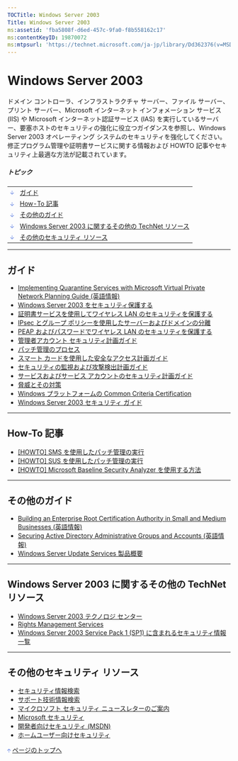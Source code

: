 ```yaml
---
TOCTitle: Windows Server 2003
Title: Windows Server 2003
ms:assetid: 'fba5808f-d6ed-457c-9fa0-f8b558162c17'
ms:contentKeyID: 19870072
ms:mtpsurl: 'https://technet.microsoft.com/ja-jp/library/Dd362376(v=MSDN.10)'
---
```


Windows Server 2003
===================

ドメイン コントローラ、インフラストラクチャ サーバー、ファイル サーバー、プリント サーバー、Microsoft インターネット インフォメーション サービス (IIS) や Microsoft インターネット認証サービス (IAS) を実行しているサーバー、要塞ホストのセキュリティの強化に役立つガイダンスを参照し、Windows Server 2003 オペレーティング システムのセキュリティを強化してください。修正プログラム管理や証明書サービスに関する情報および HOWTO 記事やセキュリティ上最適な方法が記載されています。

##### トピック

|                                                                                                                                                                                         |                                                               |
|-----------------------------------------------------------------------------------------------------------------------------------------------------------------------------------------|---------------------------------------------------------------|
| [<img src="images/dd362376.arrow_px_down(ja-jp,TechNet.10).gif" alt="ガイド" width="7" height="9" />](#eaa)                                                | [ガイド](#eaa)                                                |
| [<img src="images/dd362376.arrow_px_down(ja-jp,TechNet.10).gif" alt="How-To 記事" width="7" height="9" />](#eic)                                           | [How-To 記事](#eic)                                           |
| [<img src="images/dd362376.arrow_px_down(ja-jp,TechNet.10).gif" alt="その他のガイド" width="7" height="9" />](#evc)                                        | [その他のガイド](#evc)                                        |
| [<img src="images/dd362376.arrow_px_down(ja-jp,TechNet.10).gif" alt="Windows Server 2003 に関するその他の TechNet リソース" width="7" height="9" />](#ead) | [Windows Server 2003 に関するその他の TechNet リソース](#ead) |
| [<img src="images/dd362376.arrow_px_down(ja-jp,TechNet.10).gif" alt="その他のセキュリティ リソース" width="7" height="9" />](#eld)                         | [その他のセキュリティ リソース](#eld)                         |

------------------------------------------------------------------------

ガイド
------

-   [Implementing Quarantine Services with Microsoft Virtual Private Network Planning Guide (英語情報)](https://www.microsoft.com/technet/security/prodtech/windowsserver2003/quarantineservices/default.mspx)
-   [Windows Server 2003 をセキュリティ保護する](https://www.microsoft.com/japan/technet/security/prodtech/windowsserver2003/w2003hg/sgch00.mspx)
-   [証明書サービスを使用してワイヤレス LAN のセキュリティを保護する](https://www.microsoft.com/japan/technet/security/prodtech/windowsserver2003/pkiwire/swlan.mspx)
-   [IPsec とグループ ポリシーを使用したサーバーおよびドメインの分離](https://technet.microsoft.com/ja-jp/library/dd362844.aspx)
-   [PEAP およびパスワードでワイヤレス LAN のセキュリティを保護する](https://technet.microsoft.com/ja-jp/library/dd362887.aspx)
-   [管理者アカウント セキュリティ計画ガイド](https://www.microsoft.com/japan/technet/security/topics/serversecurity/administratoraccounts/default.mspx)
-   [パッチ管理のプロセス](https://www.microsoft.com/japan/technet/security/topics/patchmanagement/secmod193.mspx)
-   [スマート カードを使用した安全なアクセス計画ガイド](https://www.microsoft.com/japan/technet/security/topics/networksecurity/securesmartcards/default.mspx)
-   [セキュリティの監視および攻撃検出計画ガイド](https://www.microsoft.com/japan/technet/security/topics/auditingandmonitoring/securitymonitoring/default.mspx)
-   [サービスおよびサービス アカウントのセキュリティ計画ガイド](https://www.microsoft.com/japan/technet/security/topics/serversecurity/serviceaccount/default.mspx)
-   [脅威とその対策](https://www.microsoft.com/japan/technet/security/topics/serversecurity/tcg/tcgch01n.mspx)
-   [Windows プラットフォームの Common Criteria Certification](https://www.microsoft.com/japan/technet/security/prodtech/windowsserver2003/ccc/default.mspx)
-   [Windows Server 2003 セキュリティ ガイド](https://www.microsoft.com/japan/technet/security/prodtech/windowsserver2003/w2003hg/sgch00.mspx)

------------------------------------------------------------------------

How-To 記事 
------------

-   [\[HOWTO\] SMS を使用したパッチ管理の実行](https://www.microsoft.com/japan/technet/security/prodtech/sms/secmod199.mspx)
-   [\[HOWTO\] SUS を使用したパッチ管理の実行](https://www.microsoft.com/japan/technet/security/prodtech/sus/secmod198.mspx)
-   [\[HOWTO\] Microsoft Baseline Security Analyzer を使用する方法](https://msdn.microsoft.com/library/aa302360.aspx)

------------------------------------------------------------------------

その他のガイド 
---------------

-   [Building an Enterprise Root Certification Authority in Small and Medium Businesses (英語情報)](https://www.microsoft.com/technet/security/prodtech/windowsserver2003/build_ent_root_ca.mspx)
-   [Securing Active Directory Administrative Groups and Accounts (英語情報)](https://www.microsoft.com/technet/security/topics/networksecurity/sec_ad_admin_groups.mspx)
-   [Windows Server Update Services 製品概要](https://www.microsoft.com/japan/windowsserversystem/updateservices/evaluation/overview.mspx)

------------------------------------------------------------------------

Windows Server 2003 に関するその他の TechNet リソース 
------------------------------------------------------

-   [Windows Server 2003 テクノロジ センター](https://www.microsoft.com/japan/technet/prodtechnol/windowsserver2003/default.mspx)
-   [Rights Management Services](https://www.microsoft.com/japan/technet/prodtechnol/windowsserver2003/technologies/rightsmgmt/default.mspx)
-   [Windows Server 2003 Service Pack 1 (SP1) に含まれるセキュリティ情報一覧](https://www.microsoft.com/japan/technet/security/prodtech/windowsserver2003/sp1.mspx)

------------------------------------------------------------------------

その他のセキュリティ リソース 
------------------------------

-   [セキュリティ情報検索](https://www.microsoft.com/japan/technet/security/current.aspx)
-   [サポート技術情報検索](https://support.microsoft.com/search/)
-   [マイクロソフト セキュリティ ニュースレターのご案内](https://www.microsoft.com/japan/technet/security/secnews/default.mspx)
-   [Microsoft セキュリティ](https://www.microsoft.com/japan/security/)
-   [開発者向けセキュリティ (MSDN)](https://www.microsoft.com/japan/msdn/security/)
-   [ホームユーザー向けセキュリティ](https://www.microsoft.com/japan/athome/security/default.mspx)

[<img src="images/dd362376.arrow_px_up(ja-jp,TechNet.10).gif" alt="ページのトップへ" width="7" height="9" />](#top) [ページのトップへ](#top)
